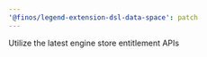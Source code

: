 ```yaml
---
'@finos/legend-extension-dsl-data-space': patch
---
```


Utilize the latest engine store entitlement APIs
